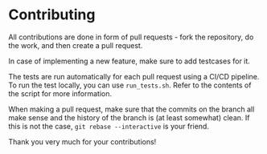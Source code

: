 # Contributing

All contributions are done in form of pull requests - fork the repository, do the work, and then
create a pull request.

In case of implementing a new feature, make sure to add testcases for it.

The tests are run automatically for each pull request using a CI/CD pipeline. To run the test
locally, you can use `run_tests.sh`. Refer to the contents of the script for more information.

When making a pull request, make sure that the commits on the branch all make sense and the
history of the branch is (at least somewhat) clean. If this is not the case, 
`git rebase --interactive` is your friend.

Thank you very much for your contributions!